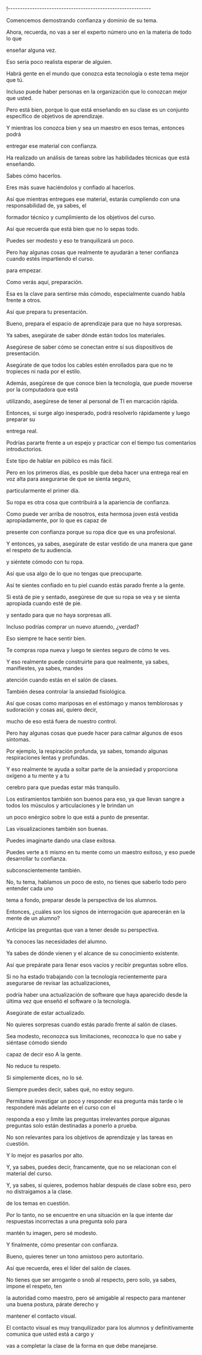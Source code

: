 !-----------------------------------------------------------

Comencemos demostrando confianza y dominio de su tema.

Ahora, recuerda, no vas a ser el experto número uno en la materia de todo lo que

enseñar alguna vez.

Eso sería poco realista esperar de alguien.

Habrá gente en el mundo que conozca esta tecnología o este tema mejor que tú.

Incluso puede haber personas en la organización que lo conozcan mejor que usted.

Pero está bien, porque lo que está enseñando en su clase es un conjunto específico de objetivos de aprendizaje.

Y mientras los conozca bien y sea un maestro en esos temas, entonces podrá

entregar ese material con confianza.

Ha realizado un análisis de tareas sobre las habilidades técnicas que está enseñando.

Sabes cómo hacerlos.

Eres más suave haciéndolos y confiado al hacerlos.

Así que mientras entregues ese material, estarás cumpliendo con una responsabilidad de, ya sabes, el

formador técnico y cumplimiento de los objetivos del curso.

Así que recuerda que está bien que no lo sepas todo.

Puedes ser modesto y eso te tranquilizará un poco.

Pero hay algunas cosas que realmente te ayudarán a tener confianza cuando estés impartiendo el curso.

para empezar.

Como verás aquí, preparación.

Esa es la clave para sentirse más cómodo, especialmente cuando habla frente a otros.

Así que prepara tu presentación.

Bueno, prepara el espacio de aprendizaje para que no haya sorpresas.

Ya sabes, asegúrate de saber dónde están todos los materiales.

Asegúrese de saber cómo se conectan entre sí sus dispositivos de presentación.

Asegúrate de que todos los cables estén enrollados para que no te tropieces ni nada por el estilo.

Además, asegúrese de que conoce bien la tecnología, que puede moverse por la computadora que está

utilizando, asegúrese de tener al personal de TI en marcación rápida.

Entonces, si surge algo inesperado, podrá resolverlo rápidamente y luego preparar su

entrega real.

Podrías pararte frente a un espejo y practicar con el tiempo tus comentarios introductorios.

Este tipo de hablar en público es más fácil.

Pero en los primeros días, es posible que deba hacer una entrega real en voz alta para asegurarse de que se sienta seguro,

particularmente el primer día.

Su ropa es otra cosa que contribuirá a la apariencia de confianza.

Como puede ver arriba de nosotros, esta hermosa joven está vestida apropiadamente, por lo que es capaz de

presente con confianza porque su ropa dice que es una profesional.

Y entonces, ya sabes, asegúrate de estar vestido de una manera que gane el respeto de tu audiencia.

y siéntete cómodo con tu ropa.

Así que usa algo de lo que no tengas que preocuparte.

Así te sientes confiado en tu piel cuando estás parado frente a la gente.

Si está de pie y sentado, asegúrese de que su ropa se vea y se sienta apropiada cuando esté de pie.

y sentado para que no haya sorpresas allí.

Incluso podrías comprar un nuevo atuendo, ¿verdad?

Eso siempre te hace sentir bien.

Te compras ropa nueva y luego te sientes seguro de cómo te ves.

Y eso realmente puede construirte para que realmente, ya sabes, manifiestes, ya sabes, mandes

atención cuando estás en el salón de clases.

También desea controlar la ansiedad fisiológica.

Así que cosas como mariposas en el estómago y manos temblorosas y sudoración y cosas así, quiero decir,

mucho de eso está fuera de nuestro control.

Pero hay algunas cosas que puede hacer para calmar algunos de esos síntomas.

Por ejemplo, la respiración profunda, ya sabes, tomando algunas respiraciones lentas y profundas.

Y eso realmente te ayuda a soltar parte de la ansiedad y proporciona oxígeno a tu mente y a tu

cerebro para que puedas estar más tranquilo.

Los estiramientos también son buenos para eso, ya que llevan sangre a todos los músculos y articulaciones y le brindan un

un poco enérgico sobre lo que está a punto de presentar.

Las visualizaciones también son buenas.

Puedes imaginarte dando una clase exitosa.

Puedes verte a ti mismo en tu mente como un maestro exitoso, y eso puede desarrollar tu confianza.

subconscientemente también.

No, tu tema, hablamos un poco de esto, no tienes que saberlo todo pero entender cada uno

tema a fondo, preparar desde la perspectiva de los alumnos.

Entonces, ¿cuáles son los signos de interrogación que aparecerán en la mente de un alumno?

Anticipe las preguntas que van a tener desde su perspectiva.

Ya conoces las necesidades del alumno.

Ya sabes de dónde vienen y el alcance de su conocimiento existente.

Así que prepárate para llenar esos vacíos y recibir preguntas sobre ellos.

Si no ha estado trabajando con la tecnología recientemente para asegurarse de revisar las actualizaciones,

podría haber una actualización de software que haya aparecido desde la última vez que enseñó el software o la tecnología.

Asegúrate de estar actualizado.

No quieres sorpresas cuando estás parado frente al salón de clases.

Sea modesto, reconozca sus limitaciones, reconozca lo que no sabe y siéntase cómodo siendo

capaz de decir eso A la gente.

No reduce tu respeto.

Si simplemente dices, no lo sé.

Siempre puedes decir, sabes qué, no estoy seguro.

Permítame investigar un poco y responder esa pregunta más tarde o le responderé más adelante en el curso con el

responda a eso y limite las preguntas irrelevantes porque algunas preguntas solo están destinadas a ponerlo a prueba.

No son relevantes para los objetivos de aprendizaje y las tareas en cuestión.

Y lo mejor es pasarlos por alto.

Y, ya sabes, puedes decir, francamente, que no se relacionan con el material del curso.

Y, ya sabes, si quieres, podemos hablar después de clase sobre eso, pero no distraigamos a la clase.

de los temas en cuestión.

Por lo tanto, no se encuentre en una situación en la que intente dar respuestas incorrectas a una pregunta solo para

mantén tu imagen, pero sé modesto.

Y finalmente, cómo presentar con confianza.

Bueno, quieres tener un tono amistoso pero autoritario.

Así que recuerda, eres el líder del salón de clases.

No tienes que ser arrogante o snob al respecto, pero solo, ya sabes, impone el respeto, ten

la autoridad como maestro, pero sé amigable al respecto para mantener una buena postura, párate derecho y

mantener el contacto visual.

El contacto visual es muy tranquilizador para los alumnos y definitivamente comunica que usted está a cargo y

vas a completar la clase de la forma en que debe manejarse.